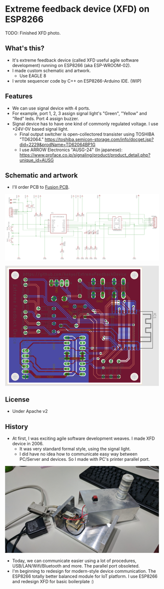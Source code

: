 # Extreme feedback device (XFD) on ESP8266

TODO: Finished XFD photo.

## What's this?

* It's extreme feedback device (called XFD useful agile software development) running on ESP8266 (aka ESP-WROOM-02).
* I made custom schematic and artwork.
  * Use EAGLE 8
* I wrote sequencer code by C++ on ESP8266-Arduino IDE. (WIP)

## Features

* We can use signal device with 4 ports.
* For example, port 1, 2, 3 assign signal light's "Green", "Yellow" and "Red" leds. Port 4 assign buzzer.
* Signal device has to have one kind of commonly regulated voltage. I use +24V-0V based signal light.
  * Final output switcher is open-collectored transister using TOSHIBA "TD62064." https://toshiba.semicon-storage.com/info/docget.jsp?did=2229&prodName=TD62064BP1G
  * I use ARROW Electronics "AUSG-24" (In japanese): https://www.proface.co.jp/signaling/product/product_detail.php?unique_id=AUSG

## Schematic and artwork

* I'll order PCB to [Fusion PCB](https://www.seeedstudio.com/fusion_pcb.html).

![Schematic](images/Schematic.png)

![Artwork](images/Artwork.png)

## License

* Under Apache v2

## History

* At first, I was exciting agile software development weaves. I made XFD device in 2006.
  * It was very standard formal style, using the signal light.
  * I did have no idea how to communicate easy way between PC/Server and devices. So I made with PC's printer parallel port.

![Old XFD by parallel interface](images/OldParallelXFD.jpg)

* Today, we can communicate easier using a lot of procedures, USB/LAN/Wifi/Bluetooth and more. The parallel port obsoleted.
* I'm beginning to redesign for modern-style device communication. The ESP8266 totally better balanced module for IoT platform. I use ESP8266 and redesign XFD for basic boilerplate :)
